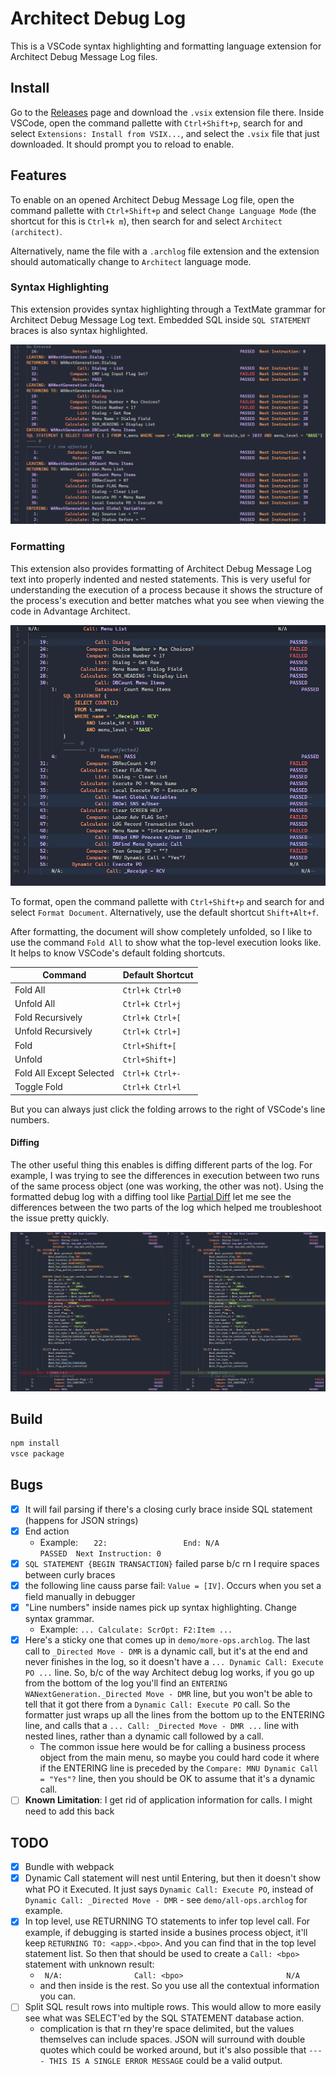 # Architect Debug Log

This is a VSCode syntax highlighting and formatting language extension for Architect Debug Message Log files.

## Install

Go to the [Releases](https://github.com/derekvance21/architect-log-syntax/releases) page and download the `.vsix` extension file there. Inside VSCode, open the command pallette with `Ctrl+Shift+p`, search for and select `Extensions: Install from VSIX...`, and select the `.vsix` file that just downloaded. It should prompt you to reload to enable.

## Features

To enable on an opened Architect Debug Message Log file, open the command pallette with `Ctrl+Shift+p` and select `Change Language Mode` (the shortcut for this is `Ctrl+k m`), then search for and select `Architect (architect)`.

Alternatively, name the file with a `.archlog` file extension and the extension should automatically change to `Architect` language mode.

### Syntax Highlighting

This extension provides syntax highlighting through a TextMate grammar for Architect Debug Message Log text. Embedded SQL inside `SQL STATEMENT` braces is also syntax highlighted.

![syntax highlighting example](images/syntax-highlighting.png)

### Formatting

This extension also provides formatting of Architect Debug Message Log text into properly indented and nested statements. This is very useful for understanding the execution of a process because it shows the structure of the process's execution and better matches what you see when viewing the code in Advantage Architect.

![formatted example](images/formatted.png)

To format, open the command pallette with `Ctrl+Shift+p` and search for and select `Format Document`. Alternatively, use the default shortcut `Shift+Alt+f`.

After formatting, the document will show completely unfolded, so I like to use the command `Fold All` to show what the top-level execution looks like. It helps to know VSCode's default folding shortcuts.

| Command | Default Shortcut |
| ---- | ---- |
| Fold All | `Ctrl+k Ctrl+0` |
| Unfold All | `Ctrl+k Ctrl+j` |
| Fold Recursively | `Ctrl+k Ctrl+[` |
| Unfold Recursively | `Ctrl+k Ctrl+]` |
| Fold | `Ctrl+Shift+[` |
| Unfold | `Ctrl+Shift+]` |
| Fold All Except Selected | `Ctrl+k Ctrl+-` |
| Toggle Fold | `Ctrl+k Ctrl+l` |

But you can always just click the folding arrows to the right of VSCode's line numbers.

#### Diffing

The other useful thing this enables is diffing different parts of the log. For example, I was trying to see the differences in execution between two runs of the same process object (one was working, the other was not). Using the formatted debug log with a diffing tool like [Partial Diff](https://marketplace.visualstudio.com/items?itemName=ryu1kn.partial-diff) let me see the differences between the two parts of the log which helped me troubleshoot the issue pretty quickly.

![Log diff](images/diff.png)

## Build

```sh
npm install
vsce package
```

## Bugs

- [X] It will fail parsing if there's a closing curly brace inside SQL statement (happens for JSON strings)
- [X] End action
	- Example: `   22:                 End: N/A                                                          PASSED  Next Instruction: 0`
- [X] `SQL STATEMENT {BEGIN TRANSACTION}` failed parse b/c rn I require spaces between curly braces
- [X] the following line causs parse fail: `Value = [IV]`. Occurs when you set a field manually in debugger
- [X] "Line numbers" inside names pick up syntax highlighting. Change syntax grammar.
	- Example: `... Calculate: ScrOpt: F2:Item ...`
- [X] Here's a sticky one that comes up in `demo/more-ops.archlog`. The last call to `_Directed Move - DMR` is a dynamic call, but it's at the end and never finishes in the log, so it doesn't have a `... Dynamic Call: Execute PO ...` line. So, b/c of the way Architect debug log works, if you go up from the bottom of the log you'll find an `ENTERING WANextGeneration._Directed Move - DMR` line, but you won't be able to tell that it got there from a `Dynamic Call: Execute PO` call. So the formatter just wraps up all the lines from the bottom up to the ENTERING line, and calls that a `... Call: _Directed Move - DMR ...` line with nested lines, rather than a dynamic call followed by a call.
	- The common issue here would be for calling a business process object from the main menu, so maybe you could hard code it where if the ENTERING line is preceded by the `Compare: MNU Dynamic Call = "Yes"?` line, then you should be OK to assume that it's a dynamic call. 
- [ ] **Known Limitation**: I get rid of application information for calls. I might need to add this back

## TODO

- [X] Bundle with webpack
- [X] Dynamic Call statement will nest until Entering, but then it doesn't show what PO it Executed. It just says `Dynamic Call: Execute PO`, instead of `Dynamic Call: _Directed Move - DMR` - see `demo/all-ops.archlog` for example.
- [X] In top level, use RETURNING TO statements to infer top level call. For example, if debugging is started inside a busines process object, it'll keep `RETURNING TO: <app>.<bpo>`. And you can find that in the top level statement list. So then that should be used to create a `Call: <bpo>` statement with unknown result:
	- ` N/A:                Call: <bpo>                       N/A`
	- and then inside is the rest. So you use all the contextual information you can.
- [ ] Split SQL result rows into multiple rows. This would allow to more easily see what was SELECT'ed by the SQL STATEMENT database action.
	- complication is that rn they're space delimited, but the values themselves can include spaces. JSON will surround with double quotes which could be worked around, but it's also possible that `---- THIS IS A SINGLE ERROR MESSAGE` could be a valid output.
